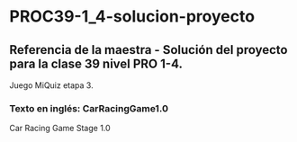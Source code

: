 # PROC39-1_4-solucion-proyecto
## Referencia de la maestra - Solución del proyecto para la clase 39 nivel PRO 1-4. 
Juego MiQuiz etapa 3.

### Texto en inglés: CarRacingGame1.0
Car Racing Game Stage 1.0
